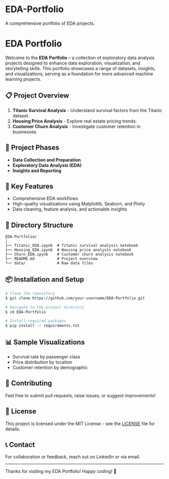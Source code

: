 # EDA-Portfolio
A comprehensive portfolio of EDA projects.
# EDA Portfolio

Welcome to the **EDA Portfolio** – a collection of exploratory data analysis projects designed to enhance data exploration, visualization, and storytelling skills. This portfolio showcases a range of datasets, insights, and visualizations, serving as a foundation for more advanced machine learning projects.

## 📋 Project Overview

1. **Titanic Survival Analysis** - Understand survival factors from the Titanic dataset.
2. **Housing Price Analysis** - Explore real estate pricing trends.
3. **Customer Churn Analysis** - Investigate customer retention in businesses.

## 📅 Project Phases

* **Data Collection and Preparation**
* **Exploratory Data Analysis (EDA)**
* **Insights and Reporting**

## 🚀 Key Features

* Comprehensive EDA workflows
* High-quality visualizations using Matplotlib, Seaborn, and Plotly
* Data cleaning, feature analysis, and actionable insights

## 📂 Directory Structure

```
EDA-Portfolio/
│
├── Titanic_EDA.ipynb  # Titanic survival analysis notebook
├── Housing_EDA.ipynb  # Housing price analysis notebook
├── Churn_EDA.ipynb    # Customer churn analysis notebook
├── README.md          # Project overview
└── data/              # Raw data files
```

## 📦 Installation and Setup

```bash
# Clone the repository
$ git clone https://github.com/your-username/EDA-Portfolio.git

# Navigate to the project directory
$ cd EDA-Portfolio

# Install required packages
$ pip install -r requirements.txt
```

## 📊 Sample Visualizations

* Survival rate by passenger class
* Price distribution by location
* Customer retention by demographic

## 💬 Contributing

Feel free to submit pull requests, raise issues, or suggest improvements!

## 📄 License

This project is licensed under the MIT License - see the [LICENSE](LICENSE) file for details.

## 📞 Contact

For collaboration or feedback, reach out on LinkedIn or via email.

---

Thanks for visiting my EDA Portfolio! Happy coding! 🚀
